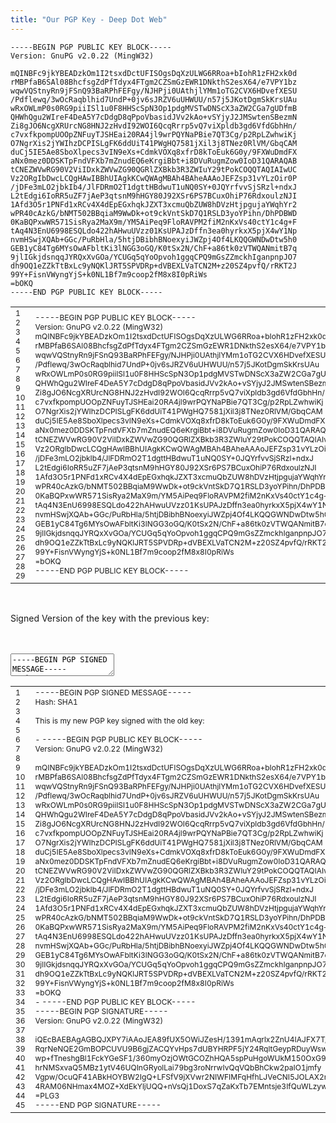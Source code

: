 ```yaml
---
title: "Our PGP Key - Deep Dot Web"
---
```



    -----BEGIN PGP PUBLIC KEY BLOCK-----
    Version: GnuPG v2.0.22 (MingW32)
     
    mQINBFc9jkYBEADzkOm1I2tsxdDctUFISOgsDqXzULWG6RRoa+bIohR1zFH2xk0d
    rMBPfaB6SAl08BhcfsgZdPfTdyx4FTgm2CZSmGzEWR1DNkthS2esX64/e7VPY1bz
    wqwVQStnyRn9jFSnQ93BaRPhFEFgy/NJHPji0UAthjlYMm1oTG2CVX6HDvefXESU
    /Pdflewq/3wOcRaqblhid7UndP+0jv6sJRZV6uUHWUU/n57j5JKotDgmSkKrsUAu
    wRxOWLmP0s0RG9piiISl1u0F8HHScSpN3Op1pdgMVSTwDNScX3aZW2CGa7gUDfmB
    QHWhQgu2WIreF4DeA5Y7cDdgD8qPpoVbasidJVv2kAo+vSYjyJ2JMSwtenSBezmN
    Zi8gJO6NcgXRUrcNG8HNJ2zHvdI92WOI6QcqRrrp5vQ7viXpldb3gd6VfdGbhHn/
    c7vxfkpompUOOpZNFuyTJSHEai20RA4jl9wrPQYNaPBie7QT3Cg/p2RpLZwhwiKj
    O7NgrXis2jYWIhzDCPISLgFK6ddUiT41PWgHQ7581jXil3j8TNez0RlVM/GbqCAM
    duCj5IE5Ae8SboXlpecs3vIN9eXs+CdmkVOXq8xfrD8kToEuk6G0y/9FXWuDmdFX
    aNx0mez0DDSKTpFndVFXb7mZnudEQ6eKrgiBbt+i8DVuRugmZow0IoD31QARAQAB
    tCNEZWVwRG90V2ViIDxkZWVwZG90QGRlZXBkb3R3ZWIuY29tPokCOQQTAQIAIwUC
    Vz2ORgIbDwcLCQgHAwIBBhUIAgkKCwQWAgMBAh4BAheAAAoJEFZsp31vYLzOir0P
    /jDFe3mLO2jbkIb4/JlFDRmO2T1dgttHBdwuT1uNQ0SY+0JQYrfvvSjSRzl+ndxJ
    L2tEdgi6IoRR5uZF7jAeP3qtsnM9hHGY80J92XSr6PS7BCuxOhiP76RdxoulzNJI
    1Afd3O5r1PNFd1xRCv4X4dEpEGxhqkJZXT3xcmuQbZUW8hDVzHtjpgujaYWqhYr2
    wPR40cAzkG/bNMT502BBqiaM9WwDk+ot9ckVntSkD7Q1RSLD3yoYPihn/DhPDBWD
    0KaBQPxwWR571SisRya2MaX9m/YM5AiPeq9FloRAVPM2fiM2nKxVs40ctY1c4g+F
    tAq4N3EnU6998ESQLdo422hAHwuUVzz01KsUPAJzDffn3ea0hyrkxX5pjX4wY1Np
    nvmHSwjXQAb+GGc/PuRbHla/5htjDBibhBNoexyiJWZpj4Of4LKQQGWNDwDtw5h0
    GEB1yC84Tg6MYsOwAFbltKi3lNGG3oGQ/K0tSx2N/ChF+a86tk0zVTWQANmitB7q
    9jlIGkjdsnqqJYRQxXvGOa/YCUGq5qYoOpvoh1ggqCPQ9mGsZZmckhIganpnpJO7
    dh9OQ1eZZkTtBxLc9yNQKlJRT5SPVDRp+dVBEXLVaTCN2M+z20SZ4pvfQ/rRKT2J
    99Y+FisnVWyngYjS+k0NL1Bf7m9coop2fM8x8I0pRiWs
    =bOKQ
    -----END PGP PUBLIC KEY BLOCK-----

<div class="crayon-main" style="">
<table class="crayon-table">
<tr class="crayon-row">
<td class="crayon-nums " data-settings="show">
<div class="crayon-nums-content" style="font-size: 12px !important; line-height: 15px !important;"><div class="crayon-num" data-line="crayon-5cbfd8f7e05b8939031947-1">1</div><div class="crayon-num crayon-striped-num" data-line="crayon-5cbfd8f7e05b8939031947-2">2</div><div class="crayon-num" data-line="crayon-5cbfd8f7e05b8939031947-3">3</div><div class="crayon-num crayon-striped-num" data-line="crayon-5cbfd8f7e05b8939031947-4">4</div><div class="crayon-num" data-line="crayon-5cbfd8f7e05b8939031947-5">5</div><div class="crayon-num crayon-striped-num" data-line="crayon-5cbfd8f7e05b8939031947-6">6</div><div class="crayon-num" data-line="crayon-5cbfd8f7e05b8939031947-7">7</div><div class="crayon-num crayon-striped-num" data-line="crayon-5cbfd8f7e05b8939031947-8">8</div><div class="crayon-num" data-line="crayon-5cbfd8f7e05b8939031947-9">9</div><div class="crayon-num crayon-striped-num" data-line="crayon-5cbfd8f7e05b8939031947-10">10</div><div class="crayon-num" data-line="crayon-5cbfd8f7e05b8939031947-11">11</div><div class="crayon-num crayon-striped-num" data-line="crayon-5cbfd8f7e05b8939031947-12">12</div><div class="crayon-num" data-line="crayon-5cbfd8f7e05b8939031947-13">13</div><div class="crayon-num crayon-striped-num" data-line="crayon-5cbfd8f7e05b8939031947-14">14</div><div class="crayon-num" data-line="crayon-5cbfd8f7e05b8939031947-15">15</div><div class="crayon-num crayon-striped-num" data-line="crayon-5cbfd8f7e05b8939031947-16">16</div><div class="crayon-num" data-line="crayon-5cbfd8f7e05b8939031947-17">17</div><div class="crayon-num crayon-striped-num" data-line="crayon-5cbfd8f7e05b8939031947-18">18</div><div class="crayon-num" data-line="crayon-5cbfd8f7e05b8939031947-19">19</div><div class="crayon-num crayon-striped-num" data-line="crayon-5cbfd8f7e05b8939031947-20">20</div><div class="crayon-num" data-line="crayon-5cbfd8f7e05b8939031947-21">21</div><div class="crayon-num crayon-striped-num" data-line="crayon-5cbfd8f7e05b8939031947-22">22</div><div class="crayon-num" data-line="crayon-5cbfd8f7e05b8939031947-23">23</div><div class="crayon-num crayon-striped-num" data-line="crayon-5cbfd8f7e05b8939031947-24">24</div><div class="crayon-num" data-line="crayon-5cbfd8f7e05b8939031947-25">25</div><div class="crayon-num crayon-striped-num" data-line="crayon-5cbfd8f7e05b8939031947-26">26</div><div class="crayon-num" data-line="crayon-5cbfd8f7e05b8939031947-27">27</div><div class="crayon-num crayon-striped-num" data-line="crayon-5cbfd8f7e05b8939031947-28">28</div><div class="crayon-num" data-line="crayon-5cbfd8f7e05b8939031947-29">29</div></div>
</td>
<td class="crayon-code"><div class="crayon-pre" style="font-size: 12px !important; line-height: 15px !important; -moz-tab-size:4; -o-tab-size:4; -webkit-tab-size:4; tab-size:4;"><div class="crayon-line" id="crayon-5cbfd8f7e05b8939031947-1"><span class="crayon-o">--</span><span class="crayon-o">--</span><span class="crayon-o">-</span><span class="crayon-e">BEGIN </span><span class="crayon-e">PGP </span><span class="crayon-m">PUBLIC</span><span class="crayon-h"> </span><span class="crayon-e">KEY </span><span class="crayon-v">BLOCK</span><span class="crayon-o">--</span><span class="crayon-o">--</span><span class="crayon-o">-</span></div><div class="crayon-line crayon-striped-line" id="crayon-5cbfd8f7e05b8939031947-2"><span class="crayon-v">Version</span><span class="crayon-o">:</span><span class="crayon-h"> </span><span class="crayon-e">GnuPG </span><span class="crayon-v">v2</span><span class="crayon-sy">.</span><span class="crayon-cn">0.22</span><span class="crayon-h"> </span><span class="crayon-sy">(</span><span class="crayon-v">MingW32</span><span class="crayon-sy">)</span></div><div class="crayon-line" id="crayon-5cbfd8f7e05b8939031947-3"><span class="crayon-h"> </span></div><div class="crayon-line crayon-striped-line" id="crayon-5cbfd8f7e05b8939031947-4"><span class="crayon-v">mQINBFc9jkYBEADzkOm1I2tsxdDctUFISOgsDqXzULWG6RRoa</span><span class="crayon-o">+</span><span class="crayon-e">bIohR1zFH2xk0d</span></div><div class="crayon-line" id="crayon-5cbfd8f7e05b8939031947-5"><span class="crayon-v">rMBPfaB6SAl08BhcfsgZdPfTdyx4FTgm2CZSmGzEWR1DNkthS2esX64</span><span class="crayon-o">/</span><span class="crayon-e">e7VPY1bz</span></div><div class="crayon-line crayon-striped-line" id="crayon-5cbfd8f7e05b8939031947-6"><span class="crayon-v">wqwVQStnyRn9jFSnQ93BaRPhFEFgy</span><span class="crayon-o">/</span><span class="crayon-v">NJHPji0UAthjlYMm1oTG2CVX6HDvefXESU</span></div><div class="crayon-line" id="crayon-5cbfd8f7e05b8939031947-7"><span class="crayon-o">/</span><span class="crayon-v">Pdflewq</span><span class="crayon-o">/</span><span class="crayon-cn">3wOcRaqblhid7UndP</span><span class="crayon-o">+</span><span class="crayon-cn">0jv6sJRZV6uUHWUU</span><span class="crayon-o">/</span><span class="crayon-e">n57j5JKotDgmSkKrsUAu</span></div><div class="crayon-line crayon-striped-line" id="crayon-5cbfd8f7e05b8939031947-8"><span class="crayon-e">wRxOWLmP0s0RG9piiISl1u0F8HHScSpN3Op1pdgMVSTwDNScX3aZW2CGa7gUDfmB</span></div><div class="crayon-line" id="crayon-5cbfd8f7e05b8939031947-9"><span class="crayon-v">QHWhQgu2WIreF4DeA5Y7cDdgD8qPpoVbasidJVv2kAo</span><span class="crayon-o">+</span><span class="crayon-e">vSYjyJ2JMSwtenSBezmN</span></div><div class="crayon-line crayon-striped-line" id="crayon-5cbfd8f7e05b8939031947-10"><span class="crayon-v">Zi8gJO6NcgXRUrcNG8HNJ2zHvdI92WOI6QcqRrrp5vQ7viXpldb3gd6VfdGbhHn</span><span class="crayon-o">/</span></div><div class="crayon-line" id="crayon-5cbfd8f7e05b8939031947-11"><span class="crayon-v">c7vxfkpompUOOpZNFuyTJSHEai20RA4jl9wrPQYNaPBie7QT3Cg</span><span class="crayon-o">/</span><span class="crayon-e">p2RpLZwhwiKj</span></div><div class="crayon-line crayon-striped-line" id="crayon-5cbfd8f7e05b8939031947-12"><span class="crayon-v">O7NgrXis2jYWIhzDCPISLgFK6ddUiT41PWgHQ7581jXil3j8TNez0RlVM</span><span class="crayon-o">/</span><span class="crayon-e">GbqCAM</span></div><div class="crayon-line" id="crayon-5cbfd8f7e05b8939031947-13"><span class="crayon-v">duCj5IE5Ae8SboXlpecs3vIN9eXs</span><span class="crayon-o">+</span><span class="crayon-v">CdmkVOXq8xfrD8kToEuk6G0y</span><span class="crayon-o">/</span><span class="crayon-cn">9FXWuDmdFX</span></div><div class="crayon-line crayon-striped-line" id="crayon-5cbfd8f7e05b8939031947-14"><span class="crayon-v">aNx0mez0DDSKTpFndVFXb7mZnudEQ6eKrgiBbt</span><span class="crayon-o">+</span><span class="crayon-e">i8DVuRugmZow0IoD31QARAQAB</span></div><div class="crayon-line" id="crayon-5cbfd8f7e05b8939031947-15"><span class="crayon-e">tCNEZWVwRG90V2ViIDxkZWVwZG90QGRlZXBkb3R3ZWIuY29tPokCOQQTAQIAIwUC</span></div><div class="crayon-line crayon-striped-line" id="crayon-5cbfd8f7e05b8939031947-16"><span class="crayon-v">Vz2ORgIbDwcLCQgHAwIBBhUIAgkKCwQWAgMBAh4BAheAAAoJEFZsp31vYLzOir0P</span></div><div class="crayon-line" id="crayon-5cbfd8f7e05b8939031947-17"><span class="crayon-o">/</span><span class="crayon-v">jDFe3mLO2jbkIb4</span><span class="crayon-o">/</span><span class="crayon-v">JlFDRmO2T1dgttHBdwuT1uNQ0SY</span><span class="crayon-o">+</span><span class="crayon-cn">0JQYrfvvSjSRzl</span><span class="crayon-o">+</span><span class="crayon-e">ndxJ</span></div><div class="crayon-line crayon-striped-line" id="crayon-5cbfd8f7e05b8939031947-18"><span class="crayon-i">L2tEdgi6IoRR5uZF7jAeP3qtsnM9hHGY80J92XSr6PS7BCuxOhiP76RdxoulzNJI</span></div><div class="crayon-line" id="crayon-5cbfd8f7e05b8939031947-19"><span class="crayon-cn">1Afd3O5r1PNFd1xRCv4X4dEpEGxhqkJZXT3xcmuQbZUW8hDVzHtjpgujaYWqhYr2</span></div><div class="crayon-line crayon-striped-line" id="crayon-5cbfd8f7e05b8939031947-20"><span class="crayon-v">wPR40cAzkG</span><span class="crayon-o">/</span><span class="crayon-v">bNMT502BBqiaM9WwDk</span><span class="crayon-o">+</span><span class="crayon-v">ot9ckVntSkD7Q1RSLD3yoYPihn</span><span class="crayon-o">/</span><span class="crayon-i">DhPDBWD</span></div><div class="crayon-line" id="crayon-5cbfd8f7e05b8939031947-21"><span class="crayon-cn">0KaBQPxwWR571SisRya2MaX9m</span><span class="crayon-o">/</span><span class="crayon-v">YM5AiPeq9FloRAVPM2fiM2nKxVs40ctY1c4g</span><span class="crayon-o">+</span><span class="crayon-i">F</span></div><div class="crayon-line crayon-striped-line" id="crayon-5cbfd8f7e05b8939031947-22"><span class="crayon-e">tAq4N3EnU6998ESQLdo422hAHwuUVzz01KsUPAJzDffn3ea0hyrkxX5pjX4wY1Np</span></div><div class="crayon-line" id="crayon-5cbfd8f7e05b8939031947-23"><span class="crayon-v">nvmHSwjXQAb</span><span class="crayon-o">+</span><span class="crayon-v">GGc</span><span class="crayon-o">/</span><span class="crayon-v">PuRbHla</span><span class="crayon-o">/</span><span class="crayon-cn">5htjDBibhBNoexyiJWZpj4Of4LKQQGWNDwDtw5h0</span></div><div class="crayon-line crayon-striped-line" id="crayon-5cbfd8f7e05b8939031947-24"><span class="crayon-v">GEB1yC84Tg6MYsOwAFbltKi3lNGG3oGQ</span><span class="crayon-o">/</span><span class="crayon-v">K0tSx2N</span><span class="crayon-o">/</span><span class="crayon-v">ChF</span><span class="crayon-o">+</span><span class="crayon-i">a86tk0zVTWQANmitB7q</span></div><div class="crayon-line" id="crayon-5cbfd8f7e05b8939031947-25"><span class="crayon-cn">9jlIGkjdsnqqJYRQxXvGOa</span><span class="crayon-o">/</span><span class="crayon-e">YCUGq5qYoOpvoh1ggqCPQ9mGsZZmckhIganpnpJO7</span></div><div class="crayon-line crayon-striped-line" id="crayon-5cbfd8f7e05b8939031947-26"><span class="crayon-v">dh9OQ1eZZkTtBxLc9yNQKlJRT5SPVDRp</span><span class="crayon-o">+</span><span class="crayon-v">dVBEXLVaTCN2M</span><span class="crayon-o">+</span><span class="crayon-v">z20SZ4pvfQ</span><span class="crayon-o">/</span><span class="crayon-i">rRKT2J</span></div><div class="crayon-line" id="crayon-5cbfd8f7e05b8939031947-27"><span class="crayon-cn">99Y</span><span class="crayon-o">+</span><span class="crayon-v">FisnVWyngYjS</span><span class="crayon-o">+</span><span class="crayon-v">k0NL1Bf7m9coop2fM8x8I0pRiWs</span></div><div class="crayon-line crayon-striped-line" id="crayon-5cbfd8f7e05b8939031947-28"><span class="crayon-o">=</span><span class="crayon-v">bOKQ</span></div><div class="crayon-line" id="crayon-5cbfd8f7e05b8939031947-29"><span class="crayon-o">--</span><span class="crayon-o">--</span><span class="crayon-o">-</span><span class="crayon-st">END</span><span class="crayon-h"> </span><span class="crayon-e">PGP </span><span class="crayon-m">PUBLIC</span><span class="crayon-h"> </span><span class="crayon-e">KEY </span><span class="crayon-v">BLOCK</span><span class="crayon-o">--</span><span class="crayon-o">--</span><span class="crayon-o">-</span></div></div></td>
</tr>
</table>
</div>
</div>

<p>
&nbsp;</p>
<p>Signed Version of the key with the previous key:<br />

<div id="crayon-5cbfd8f7e05cc318082841" class="crayon-syntax crayon-theme-classic crayon-font-monaco crayon-os-pc print-yes notranslate" data-settings=" minimize scroll-mouseover" style=" margin-top: 12px; margin-bottom: 12px; font-size: 12px !important; line-height: 15px !important;">
<div class="crayon-toolbar" data-settings=" mouseover overlay hide delay" style="font-size: 12px !important;height: 18px !important; line-height: 18px !important;"><span class="crayon-title"></span>
<div class="crayon-tools" style="font-size: 12px !important;height: 18px !important; line-height: 18px !important;"><div class="crayon-button crayon-nums-button" title="Toggle Line Numbers"><div class="crayon-button-icon"></div></div><div class="crayon-button crayon-plain-button" title="Toggle Plain Code"><div class="crayon-button-icon"></div></div><div class="crayon-button crayon-wrap-button" title="Toggle Line Wrap"><div class="crayon-button-icon"></div></div><div class="crayon-button crayon-expand-button" title="Expand Code"><div class="crayon-button-icon"></div></div><div class="crayon-button crayon-copy-button" title="Copy"><div class="crayon-button-icon"></div></div><div class="crayon-button crayon-popup-button" title="Open Code In New Window"><div class="crayon-button-icon"></div></div></div></div>
<div class="crayon-info" style="min-height: 16.8px !important; line-height: 16.8px !important;"></div>
<div class="crayon-plain-wrap"><textarea wrap="soft" class="crayon-plain print-no" data-settings="dblclick" readonly style="-moz-tab-size:4; -o-tab-size:4; -webkit-tab-size:4; tab-size:4; font-size: 12px !important; line-height: 15px !important;">
-----BEGIN PGP SIGNED MESSAGE-----
Hash: SHA1

This is my new PGP key signed with the old key:

- -----BEGIN PGP PUBLIC KEY BLOCK-----
Version: GnuPG v2.0.22 (MingW32)

mQINBFc9jkYBEADzkOm1I2tsxdDctUFISOgsDqXzULWG6RRoa+bIohR1zFH2xk0d
rMBPfaB6SAl08BhcfsgZdPfTdyx4FTgm2CZSmGzEWR1DNkthS2esX64/e7VPY1bz
wqwVQStnyRn9jFSnQ93BaRPhFEFgy/NJHPji0UAthjlYMm1oTG2CVX6HDvefXESU
/Pdflewq/3wOcRaqblhid7UndP+0jv6sJRZV6uUHWUU/n57j5JKotDgmSkKrsUAu
wRxOWLmP0s0RG9piiISl1u0F8HHScSpN3Op1pdgMVSTwDNScX3aZW2CGa7gUDfmB
QHWhQgu2WIreF4DeA5Y7cDdgD8qPpoVbasidJVv2kAo+vSYjyJ2JMSwtenSBezmN
Zi8gJO6NcgXRUrcNG8HNJ2zHvdI92WOI6QcqRrrp5vQ7viXpldb3gd6VfdGbhHn/
c7vxfkpompUOOpZNFuyTJSHEai20RA4jl9wrPQYNaPBie7QT3Cg/p2RpLZwhwiKj
O7NgrXis2jYWIhzDCPISLgFK6ddUiT41PWgHQ7581jXil3j8TNez0RlVM/GbqCAM
duCj5IE5Ae8SboXlpecs3vIN9eXs+CdmkVOXq8xfrD8kToEuk6G0y/9FXWuDmdFX
aNx0mez0DDSKTpFndVFXb7mZnudEQ6eKrgiBbt+i8DVuRugmZow0IoD31QARAQAB
tCNEZWVwRG90V2ViIDxkZWVwZG90QGRlZXBkb3R3ZWIuY29tPokCOQQTAQIAIwUC
Vz2ORgIbDwcLCQgHAwIBBhUIAgkKCwQWAgMBAh4BAheAAAoJEFZsp31vYLzOir0P
/jDFe3mLO2jbkIb4/JlFDRmO2T1dgttHBdwuT1uNQ0SY+0JQYrfvvSjSRzl+ndxJ
L2tEdgi6IoRR5uZF7jAeP3qtsnM9hHGY80J92XSr6PS7BCuxOhiP76RdxoulzNJI
1Afd3O5r1PNFd1xRCv4X4dEpEGxhqkJZXT3xcmuQbZUW8hDVzHtjpgujaYWqhYr2
wPR40cAzkG/bNMT502BBqiaM9WwDk+ot9ckVntSkD7Q1RSLD3yoYPihn/DhPDBWD
0KaBQPxwWR571SisRya2MaX9m/YM5AiPeq9FloRAVPM2fiM2nKxVs40ctY1c4g+F
tAq4N3EnU6998ESQLdo422hAHwuUVzz01KsUPAJzDffn3ea0hyrkxX5pjX4wY1Np
nvmHSwjXQAb+GGc/PuRbHla/5htjDBibhBNoexyiJWZpj4Of4LKQQGWNDwDtw5h0
GEB1yC84Tg6MYsOwAFbltKi3lNGG3oGQ/K0tSx2N/ChF+a86tk0zVTWQANmitB7q
9jlIGkjdsnqqJYRQxXvGOa/YCUGq5qYoOpvoh1ggqCPQ9mGsZZmckhIganpnpJO7
dh9OQ1eZZkTtBxLc9yNQKlJRT5SPVDRp+dVBEXLVaTCN2M+z20SZ4pvfQ/rRKT2J
99Y+FisnVWyngYjS+k0NL1Bf7m9coop2fM8x8I0pRiWs
=bOKQ
- -----END PGP PUBLIC KEY BLOCK-----
-----BEGIN PGP SIGNATURE-----
Version: GnuPG v2.0.22 (MingW32)

iQEcBAEBAgAGBQJXPY7iAAoJEA89fUX5OWiJZesH/1391mAqrlx2ZnU4IAJFX7T/
RqrNeNQE2GmBOPCUVU9B6gjZACQYvHps7dUBYHRPF5jY24RqltGeypRDuyWsw23P
wp+fTneshgBl1FckYGeSF1/360myOzjOWtGCOZhHQA5spPuHgoWUkM150OxG9u68
hrNMSxvaQ5MBz1ytV46UQInGRyolLai79bg3roNrrwIvQqVQbBhCkw2paIO1jmfy
Vgpw/OcuQF41ABkHOYBW2IgQ+LFSfV9jXVwr2NIWFIMFqHfhLJVeCNI5JOLAX2rc
4RAM06NHmax4MOZ+XdEkYljUQQ+nVsQj1DoxS7qZaKxTb7EMntsje3IfQuWLzyw=
=PLG3
-----END PGP SIGNATURE-----</textarea></div>
<div class="crayon-main" style="">
<table class="crayon-table">
<tr class="crayon-row">
<td class="crayon-nums " data-settings="show">
<div class="crayon-nums-content" style="font-size: 12px !important; line-height: 15px !important;"><div class="crayon-num" data-line="crayon-5cbfd8f7e05cc318082841-1">1</div><div class="crayon-num crayon-striped-num" data-line="crayon-5cbfd8f7e05cc318082841-2">2</div><div class="crayon-num" data-line="crayon-5cbfd8f7e05cc318082841-3">3</div><div class="crayon-num crayon-striped-num" data-line="crayon-5cbfd8f7e05cc318082841-4">4</div><div class="crayon-num" data-line="crayon-5cbfd8f7e05cc318082841-5">5</div><div class="crayon-num crayon-striped-num" data-line="crayon-5cbfd8f7e05cc318082841-6">6</div><div class="crayon-num" data-line="crayon-5cbfd8f7e05cc318082841-7">7</div><div class="crayon-num crayon-striped-num" data-line="crayon-5cbfd8f7e05cc318082841-8">8</div><div class="crayon-num" data-line="crayon-5cbfd8f7e05cc318082841-9">9</div><div class="crayon-num crayon-striped-num" data-line="crayon-5cbfd8f7e05cc318082841-10">10</div><div class="crayon-num" data-line="crayon-5cbfd8f7e05cc318082841-11">11</div><div class="crayon-num crayon-striped-num" data-line="crayon-5cbfd8f7e05cc318082841-12">12</div><div class="crayon-num" data-line="crayon-5cbfd8f7e05cc318082841-13">13</div><div class="crayon-num crayon-striped-num" data-line="crayon-5cbfd8f7e05cc318082841-14">14</div><div class="crayon-num" data-line="crayon-5cbfd8f7e05cc318082841-15">15</div><div class="crayon-num crayon-striped-num" data-line="crayon-5cbfd8f7e05cc318082841-16">16</div><div class="crayon-num" data-line="crayon-5cbfd8f7e05cc318082841-17">17</div><div class="crayon-num crayon-striped-num" data-line="crayon-5cbfd8f7e05cc318082841-18">18</div><div class="crayon-num" data-line="crayon-5cbfd8f7e05cc318082841-19">19</div><div class="crayon-num crayon-striped-num" data-line="crayon-5cbfd8f7e05cc318082841-20">20</div><div class="crayon-num" data-line="crayon-5cbfd8f7e05cc318082841-21">21</div><div class="crayon-num crayon-striped-num" data-line="crayon-5cbfd8f7e05cc318082841-22">22</div><div class="crayon-num" data-line="crayon-5cbfd8f7e05cc318082841-23">23</div><div class="crayon-num crayon-striped-num" data-line="crayon-5cbfd8f7e05cc318082841-24">24</div><div class="crayon-num" data-line="crayon-5cbfd8f7e05cc318082841-25">25</div><div class="crayon-num crayon-striped-num" data-line="crayon-5cbfd8f7e05cc318082841-26">26</div><div class="crayon-num" data-line="crayon-5cbfd8f7e05cc318082841-27">27</div><div class="crayon-num crayon-striped-num" data-line="crayon-5cbfd8f7e05cc318082841-28">28</div><div class="crayon-num" data-line="crayon-5cbfd8f7e05cc318082841-29">29</div><div class="crayon-num crayon-striped-num" data-line="crayon-5cbfd8f7e05cc318082841-30">30</div><div class="crayon-num" data-line="crayon-5cbfd8f7e05cc318082841-31">31</div><div class="crayon-num crayon-striped-num" data-line="crayon-5cbfd8f7e05cc318082841-32">32</div><div class="crayon-num" data-line="crayon-5cbfd8f7e05cc318082841-33">33</div><div class="crayon-num crayon-striped-num" data-line="crayon-5cbfd8f7e05cc318082841-34">34</div><div class="crayon-num" data-line="crayon-5cbfd8f7e05cc318082841-35">35</div><div class="crayon-num crayon-striped-num" data-line="crayon-5cbfd8f7e05cc318082841-36">36</div><div class="crayon-num" data-line="crayon-5cbfd8f7e05cc318082841-37">37</div><div class="crayon-num crayon-striped-num" data-line="crayon-5cbfd8f7e05cc318082841-38">38</div><div class="crayon-num" data-line="crayon-5cbfd8f7e05cc318082841-39">39</div><div class="crayon-num crayon-striped-num" data-line="crayon-5cbfd8f7e05cc318082841-40">40</div><div class="crayon-num" data-line="crayon-5cbfd8f7e05cc318082841-41">41</div><div class="crayon-num crayon-striped-num" data-line="crayon-5cbfd8f7e05cc318082841-42">42</div><div class="crayon-num" data-line="crayon-5cbfd8f7e05cc318082841-43">43</div><div class="crayon-num crayon-striped-num" data-line="crayon-5cbfd8f7e05cc318082841-44">44</div><div class="crayon-num" data-line="crayon-5cbfd8f7e05cc318082841-45">45</div></div>
</td>
<td class="crayon-code"><div class="crayon-pre" style="font-size: 12px !important; line-height: 15px !important; -moz-tab-size:4; -o-tab-size:4; -webkit-tab-size:4; tab-size:4;"><div class="crayon-line" id="crayon-5cbfd8f7e05cc318082841-1"><span class="crayon-o">--</span><span class="crayon-o">--</span><span class="crayon-o">-</span><span class="crayon-e">BEGIN </span><span class="crayon-e">PGP </span><span class="crayon-t">SIGNED</span><span class="crayon-h"> </span><span class="crayon-v">MESSAGE</span><span class="crayon-o">--</span><span class="crayon-o">--</span><span class="crayon-o">-</span></div><div class="crayon-line crayon-striped-line" id="crayon-5cbfd8f7e05cc318082841-2"><span class="crayon-v">Hash</span><span class="crayon-o">:</span><span class="crayon-h"> </span><span class="crayon-e">SHA1</span></div><div class="crayon-line" id="crayon-5cbfd8f7e05cc318082841-3">&nbsp;</div><div class="crayon-line crayon-striped-line" id="crayon-5cbfd8f7e05cc318082841-4"><span class="crayon-r">This</span><span class="crayon-h"> </span><span class="crayon-st">is</span><span class="crayon-h"> </span><span class="crayon-e">my </span><span class="crayon-r">new</span><span class="crayon-h"> </span><span class="crayon-e">PGP </span><span class="crayon-e">key </span><span class="crayon-t">signed</span><span class="crayon-h"> </span><span class="crayon-e">with </span><span class="crayon-e">the </span><span class="crayon-e">old </span><span class="crayon-v">key</span><span class="crayon-o">:</span></div><div class="crayon-line" id="crayon-5cbfd8f7e05cc318082841-5">&nbsp;</div><div class="crayon-line crayon-striped-line" id="crayon-5cbfd8f7e05cc318082841-6"><span class="crayon-o">-</span><span class="crayon-h"> </span><span class="crayon-o">--</span><span class="crayon-o">--</span><span class="crayon-o">-</span><span class="crayon-e">BEGIN </span><span class="crayon-e">PGP </span><span class="crayon-m">PUBLIC</span><span class="crayon-h"> </span><span class="crayon-e">KEY </span><span class="crayon-v">BLOCK</span><span class="crayon-o">--</span><span class="crayon-o">--</span><span class="crayon-o">-</span></div><div class="crayon-line" id="crayon-5cbfd8f7e05cc318082841-7"><span class="crayon-v">Version</span><span class="crayon-o">:</span><span class="crayon-h"> </span><span class="crayon-e">GnuPG </span><span class="crayon-v">v2</span><span class="crayon-sy">.</span><span class="crayon-cn">0.22</span><span class="crayon-h"> </span><span class="crayon-sy">(</span><span class="crayon-v">MingW32</span><span class="crayon-sy">)</span></div><div class="crayon-line crayon-striped-line" id="crayon-5cbfd8f7e05cc318082841-8">&nbsp;</div><div class="crayon-line" id="crayon-5cbfd8f7e05cc318082841-9"><span class="crayon-v">mQINBFc9jkYBEADzkOm1I2tsxdDctUFISOgsDqXzULWG6RRoa</span><span class="crayon-o">+</span><span class="crayon-e">bIohR1zFH2xk0d</span></div><div class="crayon-line crayon-striped-line" id="crayon-5cbfd8f7e05cc318082841-10"><span class="crayon-v">rMBPfaB6SAl08BhcfsgZdPfTdyx4FTgm2CZSmGzEWR1DNkthS2esX64</span><span class="crayon-o">/</span><span class="crayon-e">e7VPY1bz</span></div><div class="crayon-line" id="crayon-5cbfd8f7e05cc318082841-11"><span class="crayon-v">wqwVQStnyRn9jFSnQ93BaRPhFEFgy</span><span class="crayon-o">/</span><span class="crayon-v">NJHPji0UAthjlYMm1oTG2CVX6HDvefXESU</span></div><div class="crayon-line crayon-striped-line" id="crayon-5cbfd8f7e05cc318082841-12"><span class="crayon-o">/</span><span class="crayon-v">Pdflewq</span><span class="crayon-o">/</span><span class="crayon-cn">3wOcRaqblhid7UndP</span><span class="crayon-o">+</span><span class="crayon-cn">0jv6sJRZV6uUHWUU</span><span class="crayon-o">/</span><span class="crayon-e">n57j5JKotDgmSkKrsUAu</span></div><div class="crayon-line" id="crayon-5cbfd8f7e05cc318082841-13"><span class="crayon-e">wRxOWLmP0s0RG9piiISl1u0F8HHScSpN3Op1pdgMVSTwDNScX3aZW2CGa7gUDfmB</span></div><div class="crayon-line crayon-striped-line" id="crayon-5cbfd8f7e05cc318082841-14"><span class="crayon-v">QHWhQgu2WIreF4DeA5Y7cDdgD8qPpoVbasidJVv2kAo</span><span class="crayon-o">+</span><span class="crayon-e">vSYjyJ2JMSwtenSBezmN</span></div><div class="crayon-line" id="crayon-5cbfd8f7e05cc318082841-15"><span class="crayon-v">Zi8gJO6NcgXRUrcNG8HNJ2zHvdI92WOI6QcqRrrp5vQ7viXpldb3gd6VfdGbhHn</span><span class="crayon-o">/</span></div><div class="crayon-line crayon-striped-line" id="crayon-5cbfd8f7e05cc318082841-16"><span class="crayon-v">c7vxfkpompUOOpZNFuyTJSHEai20RA4jl9wrPQYNaPBie7QT3Cg</span><span class="crayon-o">/</span><span class="crayon-e">p2RpLZwhwiKj</span></div><div class="crayon-line" id="crayon-5cbfd8f7e05cc318082841-17"><span class="crayon-v">O7NgrXis2jYWIhzDCPISLgFK6ddUiT41PWgHQ7581jXil3j8TNez0RlVM</span><span class="crayon-o">/</span><span class="crayon-e">GbqCAM</span></div><div class="crayon-line crayon-striped-line" id="crayon-5cbfd8f7e05cc318082841-18"><span class="crayon-v">duCj5IE5Ae8SboXlpecs3vIN9eXs</span><span class="crayon-o">+</span><span class="crayon-v">CdmkVOXq8xfrD8kToEuk6G0y</span><span class="crayon-o">/</span><span class="crayon-cn">9FXWuDmdFX</span></div><div class="crayon-line" id="crayon-5cbfd8f7e05cc318082841-19"><span class="crayon-v">aNx0mez0DDSKTpFndVFXb7mZnudEQ6eKrgiBbt</span><span class="crayon-o">+</span><span class="crayon-e">i8DVuRugmZow0IoD31QARAQAB</span></div><div class="crayon-line crayon-striped-line" id="crayon-5cbfd8f7e05cc318082841-20"><span class="crayon-e">tCNEZWVwRG90V2ViIDxkZWVwZG90QGRlZXBkb3R3ZWIuY29tPokCOQQTAQIAIwUC</span></div><div class="crayon-line" id="crayon-5cbfd8f7e05cc318082841-21"><span class="crayon-v">Vz2ORgIbDwcLCQgHAwIBBhUIAgkKCwQWAgMBAh4BAheAAAoJEFZsp31vYLzOir0P</span></div><div class="crayon-line crayon-striped-line" id="crayon-5cbfd8f7e05cc318082841-22"><span class="crayon-o">/</span><span class="crayon-v">jDFe3mLO2jbkIb4</span><span class="crayon-o">/</span><span class="crayon-v">JlFDRmO2T1dgttHBdwuT1uNQ0SY</span><span class="crayon-o">+</span><span class="crayon-cn">0JQYrfvvSjSRzl</span><span class="crayon-o">+</span><span class="crayon-e">ndxJ</span></div><div class="crayon-line" id="crayon-5cbfd8f7e05cc318082841-23"><span class="crayon-i">L2tEdgi6IoRR5uZF7jAeP3qtsnM9hHGY80J92XSr6PS7BCuxOhiP76RdxoulzNJI</span></div><div class="crayon-line crayon-striped-line" id="crayon-5cbfd8f7e05cc318082841-24"><span class="crayon-cn">1Afd3O5r1PNFd1xRCv4X4dEpEGxhqkJZXT3xcmuQbZUW8hDVzHtjpgujaYWqhYr2</span></div><div class="crayon-line" id="crayon-5cbfd8f7e05cc318082841-25"><span class="crayon-v">wPR40cAzkG</span><span class="crayon-o">/</span><span class="crayon-v">bNMT502BBqiaM9WwDk</span><span class="crayon-o">+</span><span class="crayon-v">ot9ckVntSkD7Q1RSLD3yoYPihn</span><span class="crayon-o">/</span><span class="crayon-i">DhPDBWD</span></div><div class="crayon-line crayon-striped-line" id="crayon-5cbfd8f7e05cc318082841-26"><span class="crayon-cn">0KaBQPxwWR571SisRya2MaX9m</span><span class="crayon-o">/</span><span class="crayon-v">YM5AiPeq9FloRAVPM2fiM2nKxVs40ctY1c4g</span><span class="crayon-o">+</span><span class="crayon-i">F</span></div><div class="crayon-line" id="crayon-5cbfd8f7e05cc318082841-27"><span class="crayon-e">tAq4N3EnU6998ESQLdo422hAHwuUVzz01KsUPAJzDffn3ea0hyrkxX5pjX4wY1Np</span></div><div class="crayon-line crayon-striped-line" id="crayon-5cbfd8f7e05cc318082841-28"><span class="crayon-v">nvmHSwjXQAb</span><span class="crayon-o">+</span><span class="crayon-v">GGc</span><span class="crayon-o">/</span><span class="crayon-v">PuRbHla</span><span class="crayon-o">/</span><span class="crayon-cn">5htjDBibhBNoexyiJWZpj4Of4LKQQGWNDwDtw5h0</span></div><div class="crayon-line" id="crayon-5cbfd8f7e05cc318082841-29"><span class="crayon-v">GEB1yC84Tg6MYsOwAFbltKi3lNGG3oGQ</span><span class="crayon-o">/</span><span class="crayon-v">K0tSx2N</span><span class="crayon-o">/</span><span class="crayon-v">ChF</span><span class="crayon-o">+</span><span class="crayon-i">a86tk0zVTWQANmitB7q</span></div><div class="crayon-line crayon-striped-line" id="crayon-5cbfd8f7e05cc318082841-30"><span class="crayon-cn">9jlIGkjdsnqqJYRQxXvGOa</span><span class="crayon-o">/</span><span class="crayon-e">YCUGq5qYoOpvoh1ggqCPQ9mGsZZmckhIganpnpJO7</span></div><div class="crayon-line" id="crayon-5cbfd8f7e05cc318082841-31"><span class="crayon-v">dh9OQ1eZZkTtBxLc9yNQKlJRT5SPVDRp</span><span class="crayon-o">+</span><span class="crayon-v">dVBEXLVaTCN2M</span><span class="crayon-o">+</span><span class="crayon-v">z20SZ4pvfQ</span><span class="crayon-o">/</span><span class="crayon-i">rRKT2J</span></div><div class="crayon-line crayon-striped-line" id="crayon-5cbfd8f7e05cc318082841-32"><span class="crayon-cn">99Y</span><span class="crayon-o">+</span><span class="crayon-v">FisnVWyngYjS</span><span class="crayon-o">+</span><span class="crayon-v">k0NL1Bf7m9coop2fM8x8I0pRiWs</span></div><div class="crayon-line" id="crayon-5cbfd8f7e05cc318082841-33"><span class="crayon-o">=</span><span class="crayon-v">bOKQ</span></div><div class="crayon-line crayon-striped-line" id="crayon-5cbfd8f7e05cc318082841-34"><span class="crayon-o">-</span><span class="crayon-h"> </span><span class="crayon-o">--</span><span class="crayon-o">--</span><span class="crayon-o">-</span><span class="crayon-st">END</span><span class="crayon-h"> </span><span class="crayon-e">PGP </span><span class="crayon-m">PUBLIC</span><span class="crayon-h"> </span><span class="crayon-e">KEY </span><span class="crayon-v">BLOCK</span><span class="crayon-o">--</span><span class="crayon-o">--</span><span class="crayon-o">-</span></div><div class="crayon-line" id="crayon-5cbfd8f7e05cc318082841-35"><span class="crayon-o">--</span><span class="crayon-o">--</span><span class="crayon-o">-</span><span class="crayon-e">BEGIN </span><span class="crayon-e">PGP </span><span class="crayon-v">SIGNATURE</span><span class="crayon-o">--</span><span class="crayon-o">--</span><span class="crayon-o">-</span></div><div class="crayon-line crayon-striped-line" id="crayon-5cbfd8f7e05cc318082841-36"><span class="crayon-v">Version</span><span class="crayon-o">:</span><span class="crayon-h"> </span><span class="crayon-e">GnuPG </span><span class="crayon-v">v2</span><span class="crayon-sy">.</span><span class="crayon-cn">0.22</span><span class="crayon-h"> </span><span class="crayon-sy">(</span><span class="crayon-v">MingW32</span><span class="crayon-sy">)</span></div><div class="crayon-line" id="crayon-5cbfd8f7e05cc318082841-37">&nbsp;</div><div class="crayon-line crayon-striped-line" id="crayon-5cbfd8f7e05cc318082841-38"><span class="crayon-v">iQEcBAEBAgAGBQJXPY7iAAoJEA89fUX5OWiJZesH</span><span class="crayon-o">/</span><span class="crayon-cn">1391mAqrlx2ZnU4IAJFX7T</span><span class="crayon-o">/</span></div><div class="crayon-line" id="crayon-5cbfd8f7e05cc318082841-39"><span class="crayon-e">RqrNeNQE2GmBOPCUVU9B6gjZACQYvHps7dUBYHRPF5jY24RqltGeypRDuyWsw23P</span></div><div class="crayon-line crayon-striped-line" id="crayon-5cbfd8f7e05cc318082841-40"><span class="crayon-v">wp</span><span class="crayon-o">+</span><span class="crayon-v">fTneshgBl1FckYGeSF1</span><span class="crayon-o">/</span><span class="crayon-cn">360myOzjOWtGCOZhHQA5spPuHgoWUkM150OxG9u68</span></div><div class="crayon-line" id="crayon-5cbfd8f7e05cc318082841-41"><span class="crayon-e">hrNMSxvaQ5MBz1ytV46UQInGRyolLai79bg3roNrrwIvQqVQbBhCkw2paIO1jmfy</span></div><div class="crayon-line crayon-striped-line" id="crayon-5cbfd8f7e05cc318082841-42"><span class="crayon-v">Vgpw</span><span class="crayon-o">/</span><span class="crayon-v">OcuQF41ABkHOYBW2IgQ</span><span class="crayon-o">+</span><span class="crayon-i">LFSfV9jXVwr2NIWFIMFqHfhLJVeCNI5JOLAX2rc</span></div><div class="crayon-line" id="crayon-5cbfd8f7e05cc318082841-43"><span class="crayon-cn">4RAM06NHmax4MOZ</span><span class="crayon-o">+</span><span class="crayon-v">XdEkYljUQQ</span><span class="crayon-o">+</span><span class="crayon-v">nVsQj1DoxS7qZaKxTb7EMntsje3IfQuWLzyw</span><span class="crayon-o">=</span></div><div class="crayon-line crayon-striped-line" id="crayon-5cbfd8f7e05cc318082841-44"><span class="crayon-o">=</span><span class="crayon-v">PLG3</span></div><div class="crayon-line" id="crayon-5cbfd8f7e05cc318082841-45"><span class="crayon-o">--</span><span class="crayon-o">--</span><span class="crayon-o">-</span><span class="crayon-st">END</span><span class="crayon-h"> </span><span class="crayon-e">PGP </span><span class="crayon-v">SIGNATURE</span><span class="crayon-o">--</span><span class="crayon-o">--</span><span class="crayon-o">-</span></div></div></td>
</tr>
</table>
</div>
</div>


